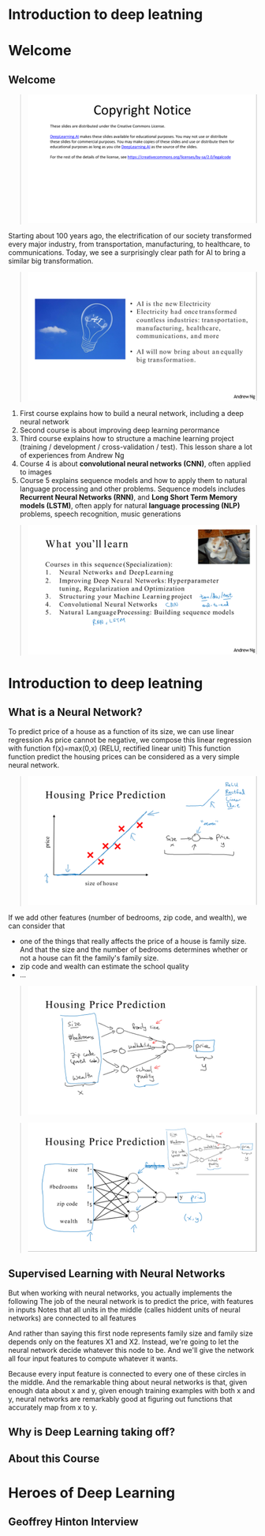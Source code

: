 # Introduction to deep leatning



# Welcome

## Welcome

> <img src="./images/w01-01-Welcome/img_2023-03-04_12-26-25.png">

Starting about 100 years ago, the electrification of our society transformed every major industry, from transportation, manufacturing, to healthcare, to communications. Today, we see a surprisingly clear path for AI to bring a similar big transformation.

> <img src="./images/w01-01-Welcome/img_2023-03-04_12-26-37.png">

1. First course explains how to build a neural network, including a deep neural network
2. Second course is about improving deep learning perormance
3. Third course explains how to structure a machine learning project (training / development / cross-validation / test). This lesson share a lot of experiences from Andrew Ng
4. Course 4 is about **convolutional neural networks (CNN)**, often applied to images
5. Course 5 explains sequence models and how to apply them to natural language processing and other problems. Sequence models includes **Recurrent Neural Networks (RNN)**, and **Long Short Term Memory models (LSTM)**, often apply for natural **language processing (NLP)** problems, speech recognition, music generations

> <img src="./images/w01-01-Welcome/img_2023-03-04_12-26-39.png">




# Introduction to deep leatning

## What is a Neural Network?

To predict price of a house as a function of its size, we can use linear regression
As price cannot be negative, we compose this linear regression with function f(x)=max(0,x) (RELU, rectified linear unit)
This function function predict the housing prices can be considered as a very simple neural network. 

> <img src="./images/w01-02-What_is_a_Neural_Network/img_2023-03-11_08-03-18.png">

If we add other features (number of bedrooms, zip code, and wealth), we can consider that 
- one of the things that really affects the price of a house is family size. And that the size and the number of bedrooms determines whether or not a house can fit the family's family size.
-  zip code and wealth can estimate the school quality
- ... 

> <img src="./images/w01-02-What_is_a_Neural_Network/img_2023-03-11_08-03-22.png">


> <img src="./images/w01-02-What_is_a_Neural_Network/img_2023-03-11_08-07-01.png">

## Supervised Learning with Neural Networks

But when working with neural networks, you actually implements the following
The job of the neural network is to predict the price, with features in inputs
Notes that all units in the middle (calles hiddent units of neural networks) are connected to all features

And rather than saying this first node represents family size and family size depends only on the features X1 and X2. Instead, we're going to let the neural network decide whatever this node to be. And we'll give the network all four input features to compute whatever it wants.

Because every input feature is connected to every one of these circles in the middle. And the remarkable thing about neural networks is that, given enough data about x and y, given enough training examples with both x and y, neural networks are remarkably good at figuring out functions that accurately map from x to y.

## Why is Deep Learning taking off?

## About this Course





# Heroes of Deep Learning

## Geoffrey Hinton Interview

